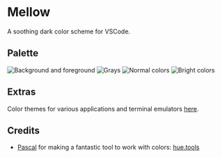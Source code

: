 # Mellow

A soothing dark color scheme for VSCode.

## Palette

![Background and foreground](https://user-images.githubusercontent.com/1040966/197761645-8864f33c-a287-4bec-b8fa-2f6c3033f380.png)
![Grays](https://user-images.githubusercontent.com/1040966/197760220-e8c71e34-e421-474b-819d-4acd12e126de.png)
![Normal colors](https://user-images.githubusercontent.com/1040966/197760225-9a3e3ff0-7ee0-426f-9646-c4b5e3dc0acc.png)
![Bright colors](https://user-images.githubusercontent.com/1040966/197760222-f2f43028-b3b8-4480-be79-5ec95a330db7.png)

## Extras

Color themes for various applications and terminal emulators [here](https://github.com/kvrohit/mellow.nvim).

## Credits

- [Pascal](https://pabue.co/) for making a fantastic tool to work with colors: [hue.tools](https://hue.tools/?format=hex)
